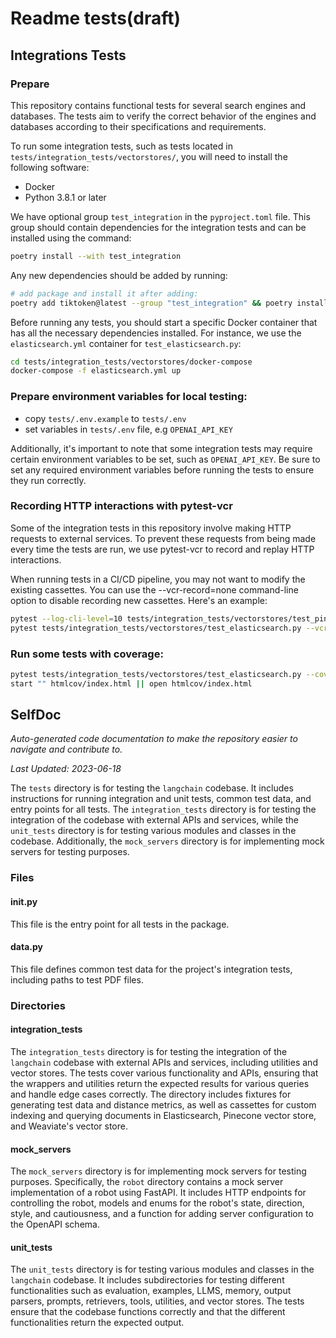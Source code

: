 # Readme tests(draft)

## Integrations Tests

### Prepare

This repository contains functional tests for several search engines and databases. The
tests aim to verify the correct behavior of the engines and databases according to their
specifications and requirements.

To run some integration tests, such as tests located in
`tests/integration_tests/vectorstores/`, you will need to install the following
software:

- Docker
- Python 3.8.1 or later

We have optional group `test_integration` in the `pyproject.toml` file. This group
should contain dependencies for the integration tests and can be installed using the
command:

```bash
poetry install --with test_integration
```

Any new dependencies should be added by running:

```bash
# add package and install it after adding:
poetry add tiktoken@latest --group "test_integration" && poetry install --with test_integration
```

Before running any tests, you should start a specific Docker container that has all the
necessary dependencies installed. For instance, we use the `elasticsearch.yml` container
for `test_elasticsearch.py`:

```bash
cd tests/integration_tests/vectorstores/docker-compose
docker-compose -f elasticsearch.yml up
```

### Prepare environment variables for local testing:

- copy `tests/.env.example` to `tests/.env`
- set variables in `tests/.env` file, e.g `OPENAI_API_KEY`

Additionally, it's important to note that some integration tests may require certain
environment variables to be set, such as `OPENAI_API_KEY`. Be sure to set any required
environment variables before running the tests to ensure they run correctly.

### Recording HTTP interactions with pytest-vcr

Some of the integration tests in this repository involve making HTTP requests to
external services. To prevent these requests from being made every time the tests are
run, we use pytest-vcr to record and replay HTTP interactions.

When running tests in a CI/CD pipeline, you may not want to modify the existing
cassettes. You can use the --vcr-record=none command-line option to disable recording
new cassettes. Here's an example:

```bash
pytest --log-cli-level=10 tests/integration_tests/vectorstores/test_pinecone.py --vcr-record=none
pytest tests/integration_tests/vectorstores/test_elasticsearch.py --vcr-record=none

```

### Run some tests with coverage:

```bash
pytest tests/integration_tests/vectorstores/test_elasticsearch.py --cov=langchain --cov-report=html
start "" htmlcov/index.html || open htmlcov/index.html

```

<!--- START SELFDOC --->
## SelfDoc
_Auto-generated code documentation to make the repository easier to navigate and contribute to._

_Last Updated: 2023-06-18_

The `tests` directory is for testing the `langchain` codebase. It includes instructions for running integration and unit tests, common test data, and entry points for all tests. The `integration_tests` directory is for testing the integration of the codebase with external APIs and services, while the `unit_tests` directory is for testing various modules and classes in the codebase. Additionally, the `mock_servers` directory is for implementing mock servers for testing purposes.

### Files
#### __init__.py
This file is the entry point for all tests in the package.

#### data.py
This file defines common test data for the project's integration tests, including paths to test PDF files.

### Directories
#### integration_tests
The `integration_tests` directory is for testing the integration of the `langchain` codebase with external APIs and services, including utilities and vector stores. The tests cover various functionality and APIs, ensuring that the wrappers and utilities return the expected results for various queries and handle edge cases correctly. The directory includes fixtures for generating test data and distance metrics, as well as cassettes for custom indexing and querying documents in Elasticsearch, Pinecone vector store, and Weaviate's vector store.

#### mock_servers
The `mock_servers` directory is for implementing mock servers for testing purposes. Specifically, the `robot` directory contains a mock server implementation of a robot using FastAPI. It includes HTTP endpoints for controlling the robot, models and enums for the robot's state, direction, style, and cautiousness, and a function for adding server configuration to the OpenAPI schema.

#### unit_tests
The `unit_tests` directory is for testing various modules and classes in the `langchain` codebase. It includes subdirectories for testing different functionalities such as evaluation, examples, LLMS, memory, output parsers, prompts, retrievers, tools, utilities, and vector stores. The tests ensure that the codebase functions correctly and that the different functionalities return the expected output.

<!--- END SELFDOC --->